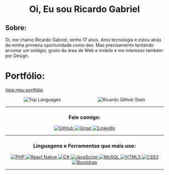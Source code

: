 <h1 align="center">Oi, Eu sou Ricardo Gabriel</h1>

## Sobre: 

Oi, me chamo Ricardo Gabriel, tenho 17 anos. Amo tecnologia e estou atrás da minha primeira oportunidade como dev. Mas precisamente tentando arrumar um estágio, gosto da área de Web e mobile e me interesso também por Design.

# Portfólio:

<a href="https://porfolio-sigma-azure.vercel.app/" target="_blank">Veja meu portfólio</a>



<div align="center" style="display: flex; justify-content: space-around; width: 100%;">
  <img src="https://github-readme-stats.vercel.app/api/top-langs/?username=Ricardo-GabrielX&layout=compact&theme=react" alt="Top Languages" />
  <img src="https://github-readme-stats.vercel.app/api?username=Ricardo-GabrielX&show_icons=true&theme=react" alt="Ricardo Github Stats" />
</div>

---

<h3 align="center">Fale comigo:</h3>

<p align="center">
  <a href="https://github.com/Ricardo-GabrielX" target="_blank">
    <img src="https://img.shields.io/badge/GitHub-181717?style=for-the-badge&logo=github&logoColor=white" alt="GitHub">
  </a>
  <a href="mailto:gabrieloliveira280807@gmail.com" target="_blank">
    <img src="https://img.shields.io/badge/Gmail-D14836?style=for-the-badge&logo=gmail&logoColor=white" alt="Gmail">
  </a>
  <a href="https://www.linkedin.com/in/ricardo-gabriel-vianna-de-oliveira-820b541b8/" target="_blank">
    <img src="https://img.shields.io/badge/LinkedIn-0077B5?style=for-the-badge&logo=linkedin&logoColor=white" alt="LinkedIn">
  </a>
</p>

---

<h3 align="center">Linguagens e Ferramentas que mais uso:</h3>


<p align="center">
  <a href="https://www.php.net/" target="_blank">
    <img src="https://img.shields.io/badge/PHP-777BB4?style=for-the-badge&logo=php&logoColor=white" alt="PHP">
  </a>
   <a href="https://reactnative.dev/" target="_blank">
    <img src="https://img.shields.io/badge/React_Native-61DAFB?style=for-the-badge&logo=react&logoColor=black" alt="React Native">
  </a>
   <a href="https://learn.microsoft.com/en-us/dotnet/csharp/" target="_blank">
    <img src="https://img.shields.io/badge/C%23-239120?style=for-the-badge&logo=c-sharp&logoColor=white" alt="C#">
  </a>
  <a href="https://developer.mozilla.org/en-US/docs/Web/JavaScript" target="_blank">
    <img src="https://img.shields.io/badge/JavaScript-F7DF1E?style=for-the-badge&logo=javascript&logoColor=black" alt="JavaScript">
  </a>
 <a href="https://www.mysql.com/" target="_blank">
    <img src="https://img.shields.io/badge/MySQL-4479A1?style=for-the-badge&logo=mysql&logoColor=white" alt="MySQL">
  </a>
  <a href="https://www.w3.org/html/" target="_blank">
    <img src="https://img.shields.io/badge/HTML5-E34F26?style=for-the-badge&logo=html5&logoColor=white" alt="HTML5">
  </a>
  <a href="https://www.w3schools.com/css/" target="_blank">
    <img src="https://img.shields.io/badge/CSS3-1572B6?style=for-the-badge&logo=css3&logoColor=white" alt="CSS3">
  </a>
  <a href="https://getbootstrap.com/" target="_blank">
    <img src="https://img.shields.io/badge/Bootstrap-563D7C?style=for-the-badge&logo=bootstrap&logoColor=white" alt="Bootstrap">
  </a>
  
 
</p>

---
